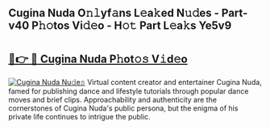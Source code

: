 ## Cugina Nuda O𝚗𝚕yf𝚊ns L𝚎a𝚔ed N𝚞𝚍es - Part-v40 P𝚑𝚘tos Vi𝚍𝚎o - H𝚘𝚝 Part L𝚎a𝚔s Ye5v9

# <h2><a href="http://kf4koyl.oniu.top/?m=Cugina+Nuda">🔗👉 🔴 Cugina Nuda P𝚑ot𝚘𝚜 V𝚒d𝚎o</a></h2>

[![Cugina Nuda Nu𝚍e𝚜](https://i.imgur.com/0qMVB7G.gif)](http://kf4koyl.oniu.top/?m=Cugina+Nuda)
Virtual content creator and entertainer Cugina Nuda, famed for publishing dance and lifestyle tutorials through popular dance moves and brief clips. Approachability and authenticity are the cornerstones of Cugina Nuda's public persona, but the enigma of his private life continues to intrigue the public.  
